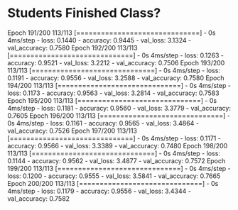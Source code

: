 # Students Finished Class?
Epoch 191/200
113/113 [==============================] - 0s 4ms/step - loss: 0.1440 - accuracy: 0.9445 - val_loss: 3.1324 - val_accuracy: 0.7580
Epoch 192/200
113/113 [==============================] - 0s 4ms/step - loss: 0.1263 - accuracy: 0.9521 - val_loss: 3.2212 - val_accuracy: 0.7506
Epoch 193/200
113/113 [==============================] - 0s 4ms/step - loss: 0.1191 - accuracy: 0.9556 - val_loss: 3.2588 - val_accuracy: 0.7580
Epoch 194/200
113/113 [==============================] - 0s 4ms/step - loss: 0.1173 - accuracy: 0.9563 - val_loss: 3.2814 - val_accuracy: 0.7583
Epoch 195/200
113/113 [==============================] - 0s 4ms/step - loss: 0.1181 - accuracy: 0.9560 - val_loss: 3.3779 - val_accuracy: 0.7605
Epoch 196/200
113/113 [==============================] - 0s 4ms/step - loss: 0.1161 - accuracy: 0.9565 - val_loss: 3.4864 - val_accuracy: 0.7526
Epoch 197/200
113/113 [==============================] - 0s 4ms/step - loss: 0.1171 - accuracy: 0.9566 - val_loss: 3.3389 - val_accuracy: 0.7480
Epoch 198/200
113/113 [==============================] - 0s 4ms/step - loss: 0.1144 - accuracy: 0.9562 - val_loss: 3.4877 - val_accuracy: 0.7572
Epoch 199/200
113/113 [==============================] - 0s 4ms/step - loss: 0.1200 - accuracy: 0.9555 - val_loss: 3.5841 - val_accuracy: 0.7665
Epoch 200/200
113/113 [==============================] - 0s 4ms/step - loss: 0.1179 - accuracy: 0.9556 - val_loss: 3.4344 - val_accuracy: 0.7582
